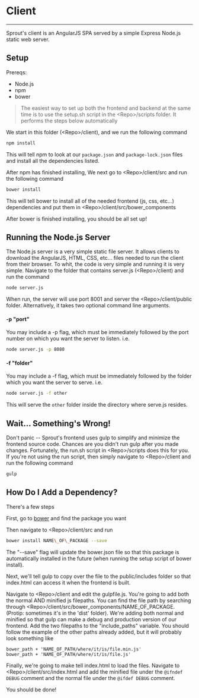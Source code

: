 # Client

------

Sprout's client is an AngularJS SPA served by a simple Express Node.js static web server.

## Setup

Prereqs:

- Node.js
- npm
- bower

> The easiest way to set up both the frontend and backend at the same time is to use the 
> setup.sh script in the \<Repo\>/scripts folder. It performs the steps below automatically

We start in this folder (\<Repo\>/client), and we run the following command
```bash
npm install
```

This will tell npm to look at our `package.json` and `package-lock.json` files and install all
the dependencies listed.

After npm has finished installing, We next go to \<Repo\>/client/src and run the following command
```bash
bower install
```

This will tell bower to install all of the needed frontend (js, css, etc...) dependencies and put
them in \<Repo\>/client/src/bower\_components

After bower is finished installing, you should be all set up!

## Running the Node.js Server

The Node.js server is a very simple static file server. It allows clients to download the
AngularJS, HTML, CSS, etc... files needed to run the client from their browser. To whit, the code
is very simple and running it is very simple. Navigate to the folder that contains server.js
(\<Repo\>/client) and run the command

```bash
node server.js
```

When run, the server will use port 8001 and server the \<Repo>/client/public folder. Alternatively, it 
takes two optional command line arguments.

#### -p "port"

You may include a -p flag, which must be immediately followed by the port number on which you want
the server to listen. i.e.

```bash
node server.js -p 8080
```

#### -f "folder"

You may include a -f flag, which must be immediately followed by the folder which you want
the server to serve. i.e.

```bash
node server.js -f other
```

This will serve the `other` folder inside the directory where serve.js resides.

## Wait... Something's Wrong!

Don't panic -- Sprout's frontend uses gulp to simplify and minimize the frontend source code.
Chances are you didn't run gulp after you made changes. Fortunately, the run.sh script in \<Repo\>/scripts 
does this for you. If you're not using the run script, then simply navigate to \<Repo\>/client and run the
following command

```bash
gulp
```

## How Do I Add a Dependency?

There's a few steps

First, go to [bower](http://bower.io/search/) and find the package you want

Then navigate to \<Repo\>/client/src and run 

```bash
bower install NAME\_OF\_PACKAGE --save 
```

The "--save" flag will update the bower.json file so that this package is automatically installed in the future
(when running the setup script of bower install).

Next, we'll tell gulp to copy over the file to the public/includes folder so that index.html can access it when the
frontend is built.

Navigate to \<Repo\>/client and edit the gulpfile.js. You're going to add both the normal AND minified js filepaths.
You can find the file path by searching through \<Repo\>/client/src/bower\_components/NAME\_OF\_PACKAGE. (Protip: sometimes
it's in the 'dist' folder). We're adding both normal and minified so that gulp can make a debug and production version of our
frontend. Add the two filepaths to the "include\_paths" variable. You should follow the example of the other paths already added,
but it will probably look something like

```
bower_path + 'NAME_OF_PATH/where/it/is/file.min.js'
bower_path + 'NAME_OF_PATH/where/it/is/file.js'
```

Finally, we're going to make tell index.html to load the files. Navigate to \<Repo\>/client/src/index.html and add the
minified file under the `@ifndef DEBUG` comment and the normal file under the `@ifdef DEBUG` comment.

You should be done!












